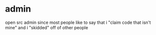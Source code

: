 # admin
open src admin since most people like to say that i "claim code that isn't mine" and i "skidded" off of other people
